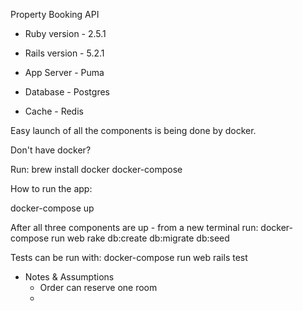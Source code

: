 Property Booking API

* Ruby version - 2.5.1

* Rails version - 5.2.1

* App Server - Puma

* Database - Postgres

* Cache - Redis

Easy launch of all the components is being done by docker.

Don't have docker?

Run: brew install docker docker-compose

How to run the app:

docker-compose up

After all three components are up - from a new terminal run:
docker-compose run web rake db:create db:migrate db:seed

Tests can be run with:
docker-compose run web rails test

* Notes & Assumptions
    - Order can reserve one room
    - 

